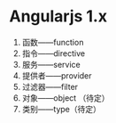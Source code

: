 # Angularjs 1.x



1. 函数——function
2. 指令——directive
3. 服务——service
4. 提供者——provider
5. 过滤器——filter
6. 对象——object （待定）
7. 类别——type（待定）

